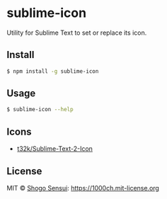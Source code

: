 # sublime-icon

Utility for Sublime Text to set or replace its icon.

## Install

```bash
$ npm install -g sublime-icon
```

## Usage

```bash
$ sublime-icon --help
```

## Icons

- [t32k/Sublime-Text-2-Icon](https://github.com/t32k/Sublime-Text-2-Icon)

## License

MIT © [Shogo Sensui](https://github.com/1000ch): https://1000ch.mit-license.org
